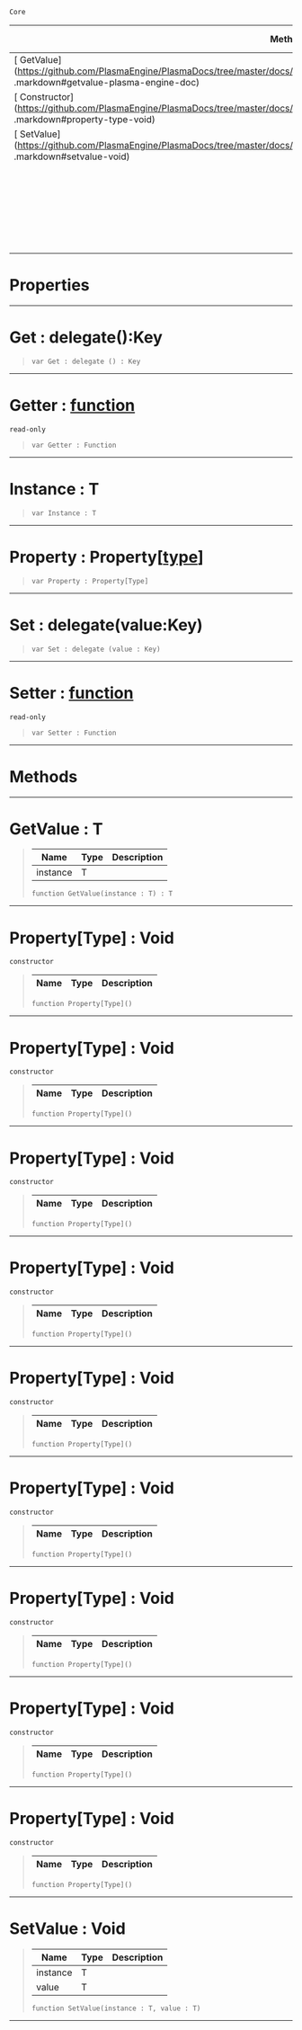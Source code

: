  `Core`

|Methods|Properties|Base Classes|Derived Classes|
|---|---|---|---|
|[ GetValue](https://github.com/PlasmaEngine/PlasmaDocs/tree/master/docs/C%2B%2B/code_reference/lightning_base_types/property_type .markdown#getvalue-plasma-engine-doc)|[[plasma_engine_documentation/code_reference/lightning_base_types/property_type /#get-delegate () : key | Get]]| | |
|[ Constructor](https://github.com/PlasmaEngine/PlasmaDocs/tree/master/docs/C%2B%2B/code_reference/lightning_base_types/property_type .markdown#property-type-void)|[ Getter](https://github.com/PlasmaEngine/PlasmaDocs/tree/master/docs/C%2B%2B/code_reference/lightning_base_types/property_type .markdown#getter-plasma-engine-docum)| | |
|[ SetValue](https://github.com/PlasmaEngine/PlasmaDocs/tree/master/docs/C%2B%2B/code_reference/lightning_base_types/property_type .markdown#setvalue-void)|[ Instance](https://github.com/PlasmaEngine/PlasmaDocs/tree/master/docs/C%2B%2B/code_reference/lightning_base_types/property_type .markdown#instance-t)| | |
| |[ Property](https://github.com/PlasmaEngine/PlasmaDocs/tree/master/docs/C%2B%2B/code_reference/lightning_base_types/property_type .markdown#property-plasma-engine-doc)| | |
| |[[plasma_engine_documentation/code_reference/lightning_base_types/property_type /#set-delegate (value : ke | Set]]| | |
| |[ Setter](https://github.com/PlasmaEngine/PlasmaDocs/tree/master/docs/C%2B%2B/code_reference/lightning_base_types/property_type .markdown#setter-plasma-engine-docum)| | |


 #  Properties


---  
 #  Get : delegate():Key

> 
> ``` lang=cpp, name=Lightning
> var Get : delegate () : Key


---  
 #  Getter : [function](https://github.com/PlasmaEngine/PlasmaDocs/tree/master/docs/C%2B%2B/code_reference/lightning_base_types/function.markdown)

 `read-only`

> 
> ``` lang=cpp, name=Lightning
> var Getter : Function


---  
 #  Instance : T

> 
> ``` lang=cpp, name=Lightning
> var Instance : T


---  
 #  Property : Property[[type](https://github.com/PlasmaEngine/PlasmaDocs/tree/master/docs/C%2B%2B/code_reference/lightning_base_types/type.markdown)]

> 
> ``` lang=cpp, name=Lightning
> var Property : Property[Type]


---  
 #  Set : delegate(value:Key)

> 
> ``` lang=cpp, name=Lightning
> var Set : delegate (value : Key)


---  
 #  Setter : [function](https://github.com/PlasmaEngine/PlasmaDocs/tree/master/docs/C%2B%2B/code_reference/lightning_base_types/function.markdown)

 `read-only`

> 
> ``` lang=cpp, name=Lightning
> var Setter : Function


---  
 #  Methods


---  
 #  GetValue : T

> 
> |Name|Type|Description|
> |---|---|---|
> |instance|T| |
> ``` lang=cpp, name=Lightning
> function GetValue(instance : T) : T
> ``` 


---  
 #  Property[Type] : Void

 `constructor`

> 
> |Name|Type|Description|
> |---|---|---|
> ``` lang=cpp, name=Lightning
> function Property[Type]()
> ``` 


---  
 #  Property[Type] : Void

 `constructor`

> 
> |Name|Type|Description|
> |---|---|---|
> ``` lang=cpp, name=Lightning
> function Property[Type]()
> ``` 


---  
 #  Property[Type] : Void

 `constructor`

> 
> |Name|Type|Description|
> |---|---|---|
> ``` lang=cpp, name=Lightning
> function Property[Type]()
> ``` 


---  
 #  Property[Type] : Void

 `constructor`

> 
> |Name|Type|Description|
> |---|---|---|
> ``` lang=cpp, name=Lightning
> function Property[Type]()
> ``` 


---  
 #  Property[Type] : Void

 `constructor`

> 
> |Name|Type|Description|
> |---|---|---|
> ``` lang=cpp, name=Lightning
> function Property[Type]()
> ``` 


---  
 #  Property[Type] : Void

 `constructor`

> 
> |Name|Type|Description|
> |---|---|---|
> ``` lang=cpp, name=Lightning
> function Property[Type]()
> ``` 


---  
 #  Property[Type] : Void

 `constructor`

> 
> |Name|Type|Description|
> |---|---|---|
> ``` lang=cpp, name=Lightning
> function Property[Type]()
> ``` 


---  
 #  Property[Type] : Void

 `constructor`

> 
> |Name|Type|Description|
> |---|---|---|
> ``` lang=cpp, name=Lightning
> function Property[Type]()
> ``` 


---  
 #  Property[Type] : Void

 `constructor`

> 
> |Name|Type|Description|
> |---|---|---|
> ``` lang=cpp, name=Lightning
> function Property[Type]()
> ``` 


---  
 #  SetValue : Void

> 
> |Name|Type|Description|
> |---|---|---|
> |instance|T| |
> |value|T| |
> ``` lang=cpp, name=Lightning
> function SetValue(instance : T, value : T)
> ``` 


---  
 

 